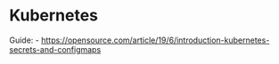 # Kubernetes
Guide: - https://opensource.com/article/19/6/introduction-kubernetes-secrets-and-configmaps
